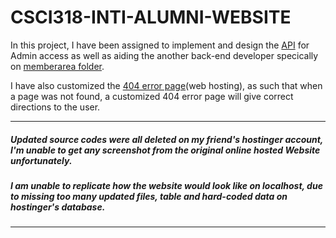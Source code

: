 # CSCI318-INTI-ALUMNI-WEBSITE
In this project, I have been assigned to implement and design the [API](https://github.com/shinjiat/CSCI318-INTI-ALUMNI-WEBSITE/tree/master/adminAPI) for Admin access as well as aiding the another back-end developer specically on [memberarea folder](https://github.com/shinjiat/CSCI318-INTI-ALUMNI-WEBSITE/tree/master/memberarea).

I have also customized the [404 error page](https://github.com/shinjiat/CSCI318-INTI-ALUMNI-WEBSITE/blob/master/404.php)(web hosting), as such that when a page was not found, a customized 404 error page will give correct directions to the user.

__________________________________________________________________________________________________________________________________________
##### Updated source codes were all deleted on my friend's hostinger account, I'm unable to get any screenshot from the original online hosted Website unfortunately.
##### I am unable to replicate how the website would look like on localhost, due to missing too many updated files, table and hard-coded data on hostinger's database.
__________________________________________________________________________________________________________________________________________
